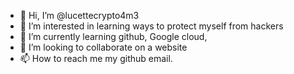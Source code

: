 - 👋 Hi, I’m @lucettecrypto4m3
- 👀 I’m interested in learning ways to protect myself from hackers
- 🌱 I’m currently learning github, Google cloud,
- 💞️ I’m looking to collaborate on a website
- 📫 How to reach me my github email.

<!---
lucettecrypto4m3/lucettecrypto4m3 is a ✨ special ✨ repository because its `README.md` (this file) appears on your GitHub profile.
You can click the Preview link to take a look at your changes.
--->
